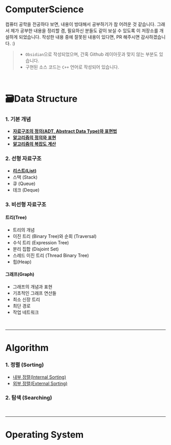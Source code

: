 # ComputerScience

컴퓨터 공학을 전공하다 보면, 내용이 방대해서 공부하기가 참 어려운 것 같습니다. 그래서 제가 공부한 내용을 정리할 겸, 필요하신 분들도 같이 보실 수 있도록 이 저장소를 개설하게 되었습니다. 작성한 내용 중에 잘못된 내용이 있다면, PR 해주시면 감사하겠습니다. :)  

> - `Obsidian`으로 작성되었으며, 간혹 Github 레이아웃과 맞지 않는 부분도 있습니다.
> - 구현된 소스 코드는 `C++` 언어로 작성되어 있습니다.

<br>

# 🗃️Data Structure  
### 1. 기본 개념
- [**자료구조의 정의(ADT, Abstract Data Type)와 표현법**](./Data%20Structure/자료구조의%20정의%20및%20표현.md)  
- [**알고리즘의 정의와 표현**](./Data%20Structure/알고리즘의%20정의와%20표현.md)
- [**알고리즘의 복잡도 계산**](./Data%20Structure/알고리즘의%20복잡도%20계산.md)  

### 2. 선형 자료구조
- [**리스트(List)**](./Data%20Structure/리스트(List).md)
- 스택 (Stack)
- 큐 (Queue)
- 데크 (Deque)  

### 3. 비선형 자료구조
#### 트리(Tree)
- 트리의 개념
- 이진 트리 (Binary Tree)와 순회 (Traversal)
- 수식 트리 (Expression Tree)
- 분리 집합 (Disjoint Set)
- 스레드 이진 트리 (Thread Binary Tree)
- 힙(Heap)  

#### 그래프(Graph)
- 그래프의 개념과 표현
- 기초적인 그래프 연산들
- 최소 신장 트리
- 최단 경로
- 작업 네트워크

<br>

---
# Algorithm
### 1. 정렬 (Sorting)
- [내부 정렬(Internal Sorting)](./Algorithm/내부%20정렬(Internal%20Sorting).md)
- [외부 정렬(External Sorting)](./Algorithm/외부%20정렬(External%20Sorting).md)  

### 2. 탐색 (Searching)  



<br>

---
# Operating System

